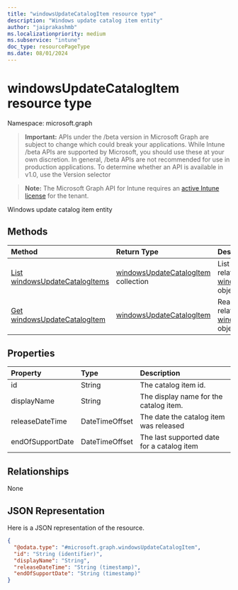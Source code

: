 ```yaml
---
title: "windowsUpdateCatalogItem resource type"
description: "Windows update catalog item entity"
author: "jaiprakashmb"
ms.localizationpriority: medium
ms.subservice: "intune"
doc_type: resourcePageType
ms.date: 08/01/2024
---
```


# windowsUpdateCatalogItem resource type

Namespace: microsoft.graph

> **Important:** APIs under the /beta version in Microsoft Graph are subject to change which could break your applications. While Intune /beta APIs are supported by Microsoft, you should use these at your own discretion. In general, /beta APIs are not recommended for use in production applications. To determine whether an API is available in v1.0, use the Version selector

> **Note:** The Microsoft Graph API for Intune requires an [active Intune license](https://go.microsoft.com/fwlink/?linkid=839381) for the tenant.

Windows update catalog item entity

## Methods
|Method|Return Type|Description|
|:---|:---|:---|
|[List windowsUpdateCatalogItems](../api/intune-softwareupdate-windowsupdatecatalogitem-list.md)|[windowsUpdateCatalogItem](../resources/intune-softwareupdate-windowsupdatecatalogitem.md) collection|List properties and relationships of the [windowsUpdateCatalogItem](../resources/intune-softwareupdate-windowsupdatecatalogitem.md) objects.|
|[Get windowsUpdateCatalogItem](../api/intune-softwareupdate-windowsupdatecatalogitem-get.md)|[windowsUpdateCatalogItem](../resources/intune-softwareupdate-windowsupdatecatalogitem.md)|Read properties and relationships of the [windowsUpdateCatalogItem](../resources/intune-softwareupdate-windowsupdatecatalogitem.md) object.|

## Properties
|Property|Type|Description|
|:---|:---|:---|
|id|String|The catalog item id.|
|displayName|String|The display name for the catalog item.|
|releaseDateTime|DateTimeOffset|The date the catalog item was released|
|endOfSupportDate|DateTimeOffset|The last supported date for a catalog item|

## Relationships
None

## JSON Representation
Here is a JSON representation of the resource.
<!-- {
  "blockType": "resource",
  "keyProperty": "id",
  "@odata.type": "microsoft.graph.windowsUpdateCatalogItem"
}
-->
``` json
{
  "@odata.type": "#microsoft.graph.windowsUpdateCatalogItem",
  "id": "String (identifier)",
  "displayName": "String",
  "releaseDateTime": "String (timestamp)",
  "endOfSupportDate": "String (timestamp)"
}
```